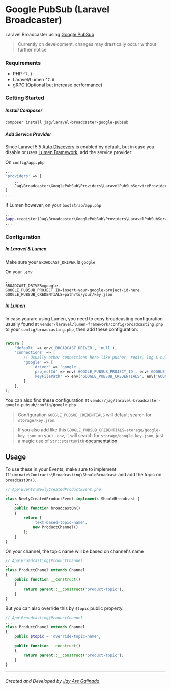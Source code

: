 # Google PubSub (Laravel Broadcaster)
Laravel Broadcaster using [Google PubSub](https://cloud.google.com/pubsub/)
> Currently on development, changes may drastically occur without further notice 

### Requirements
- PHP `^7.1`
- Laravel/Lumen `^7.0`
- [gRPC](https://cloud.google.com/php/grpc) (Optional but increase performance)

### Getting Started

##### Install Composer
```sh
composer install jag/laravel-broadcaster-google-pubsub
```

##### Add Service Provider
Since Laravel 5.5 [Auto Discovery](https://medium.com/@taylorotwell/package-auto-discovery-in-laravel-5-5-ea9e3ab20518) is enabled by default, but in case you disable or uses [Lumen Framework](https://lumen.laravel.com), add the service provider:

On `config/app.php`
```php
...
'providers' => [
    ...
    Jag\Broadcaster\GooglePubSub\Providers\LaravelPubSubServiceProvider::class,
]
...
```
If Lumen however, on your `bootstrap/app.php`
```php
...
$app->register(Jag\Broadcaster\GooglePubSub\Providers\LaravelPubSubServiceProvider::class);
...
```

### Configuration

##### In Laravel & Lumen
Make sure your `BROADCAST_DRIVER` is `google`

On your `.env`
```
...
BROADCAST_DRIVER=google
GOOGLE_PUBSUB_PROJECT_ID=insert-your-google-project-id-here
GOOGLE_PUBSUB_CREDENTIALS=path/to/your/key.json
```

##### In Lumen
In case you are using Lumen, you need to copy broadcasting configuration usually found at `vendor/laravel/lumen-framework/config/broadcasting.php` to your `config/broadcasting.php`, then add these configuration:

```php

return [
    'default' => env('BROADCAST_DRIVER', 'null'),
    'connections' => [
        // Usually other connections here like pusher, redis, log & null by default
        'google' => [
            'driver' => 'google',
            'projectId' => env('GOOGLE_PUBSUB_PROJECT_ID', env('GOOGLE_PROJECT_ID', env('GCLOUD_PROJECT'))),
            'keyFilePath' => env('GOOGLE_PUBSUB_CREDENTIALS', env('GOOGLE_APPLICATION_CREDENTIALS')),
        ]
    ],
];
```

You can also find these configuration at `vendor/jag/laravel-broadcaster-google-pubsub/config/google.php`

> Configuration `GOOGLE_PUBSUB_CREDENTIALS` will default search for `storage/key.json`.

> If you also add like this `GOOGLE_PUBSUB_CREDENTIALS=storage/google-key.json` on your `.env`, it will search for `storage/google-key.json`, just a magic use of `Str::startsWith` [documentation](https://laravel.com/docs/7.x/helpers#method-starts-with).  

## Usage
To use these in your Events, make sure to implement `Illuminate\Contracts\Broadcasting\ShouldBroadcast` and add the topic on `broadcastOn()`.

```php
// App\Events\NewlyCreatedProductEvent.php
...
class NewlyCreatedProductEvent implements ShouldBroadcast {
    ...
    public function broadcastOn()
    {
        return [
            'text-based-topic-name',
            new ProductChannel()
        ];   
    }   
}
```

On your channel, the topic name will be based on channel's name
```php
// App\Broadcasting\ProductChannel
...
class ProductChanel extends Channel
{
    public function __construct()
    {
        return parent::__construct('product-topic');    
    }
}
```

But you can also override this by `$topic` public property.
```php
// App\Broadcasting\ProductChannel
...
class ProductChanel extends Channel
{
    public $topic = 'override-topic-name';

    public function __construct()
    {
        return parent::__construct('product-topic');    
    }
}
```

* * *
###### Created and Developed by [Jay Are Galinada](https://jayaregalinada.github.io)

